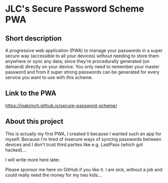 
# JLC's Secure Password Scheme PWA

## Short description

A progressive web application (PWA) to manage your passwords in a super secure way (accessible to all your devices) without needing to store them anywhere or sync any data; since they're procedurally generated (on demand) directly on your device. You only need to remember your master password and from it super strong passwords can be generated for every service you want to use with this scheme.

## Link to the PWA

https://joakimch.github.io/secure-password-scheme/

## About this project

This is actually my first PWA, I created it because I wanted such an app for myself. Because I'm tired of insecure ways of syncing passwords between devices and I don't trust third parties like e.g. LastPass (which got hacked)...

I will write more here later.

Please sponsor me here on GitHub if you like it. I am sick, without a job and could really need the money for my two kids...

